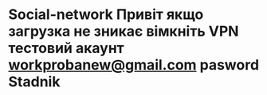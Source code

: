 # Social-network Привіт якщо загрузка не зникає вімкніть VPN тестовий акаунт workprobanew@gmail.com pasword Stadnik 
